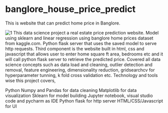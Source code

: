# banglore_house_price_predict
This is website that can predict home price in Banglore.



![1](https://user-images.githubusercontent.com/56029741/139530893-aa096627-2495-426e-8d36-bc2ada473ffb.PNG)
This data science project a real estate price prediction website. Model using sklearn and linear regression using banglore home prices dataset from kaggle.com. Python flask server that uses the saved model to serve http requests. Third component is the website built in html, css and javascript that allows user to enter home square ft area, bedrooms etc and it will call python flask server to retrieve the predicted price. Covered all data science concepts such as data load and cleaning, outlier detection and removal, feature engineering, dimensionality reduction, gridsearchcv for hyperparameter tunning, k fold cross validation etc. Technology and tools wise this project covers,

Python
Numpy and Pandas for data cleaning
Matplotlib for data visualization
Sklearn for model building
Jupyter notebook, visual studio code and pycharm as IDE
Python flask for http server
HTML/CSS/Javascript for UI
